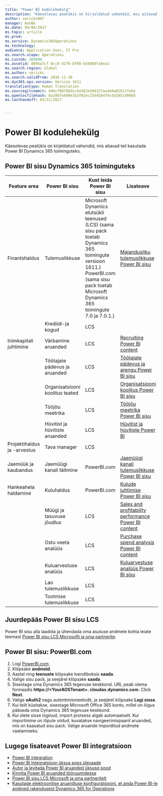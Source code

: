```yaml
---
title: "Power BI kodulehekülg"
description: "Käesolevas peatükis on kirjeldatud vahendid, mis aitavad teil kasutada Power BI Dynamics 365 toiminguteks."
author: sericks007
manager: AnnBe
ms.date: 04/04/2017
ms.topic: article
ms.prod: 
ms.service: Dynamics365Operations
ms.technology: 
audience: Application User, IT Pro
ms.search.scope: Operations
ms.custom: 265694
ms.assetid: 0095a7cf-8cc9-41f6-bf00-b59868fa6ea2
ms.search.region: Global
ms.author: sericks
ms.search.validFrom: 2016-11-30
ms.dyn365.ops.version: Version 1611
translationtype: Human Translation
ms.sourcegitcommit: 4d6cf88788dcc5e982e509137aa444a020137a5e
ms.openlocfilehash: 6a200fe499e1b3f02ec2564584f0cda2951d0668
ms.lasthandoff: 03/31/2017


---
```


# <a name="power-bi-home-page"></a>Power BI kodulehekülg

Käesolevas peatükis on kirjeldatud vahendid, mis aitavad teil kasutada Power BI Dynamics 365 toiminguteks.

<a name="power-bi-content-for-dynamics-365-for-operations"></a>Power BI sisu Dynamics 365 toiminguteks
------------------------------------------------

| **Feature area**                  | **Power BI sisu**                          | **Kust leida Power BI sisu**                                                                                                                                                                                         | **Lisateave**                                                                                                                                                               |
|-----------------------------------|-----------------------------------------------|--------------------------------------------------------------------------------------------------------------------------------------------------------------------------------------------------------------------------------|------------------------------------------------------------------------------------------------------------------------------------------------------------------------------|
| Finantshaldus              | Tulemuslikkuse                         | Microsoft Dynamics elutsükli teenused (LCS) (sama sisu pack toetab Dynamics 365 toimingute versioon 1611.) PowerBI.com (sama sisu pack toetab Microsoft Dynamics 365 toimingute 7.0 ja 7.0.1.) | [Majandusliku tulemuslikkuse Power BI sisu](financial-performance-power-bi-content-pack.md)                                               |
|                                   | Krediidi-ja kogud             | LCS                                                                                                                                                                                                                            |                                                                                                                                                                              |
| Inimkapitali juhtimine          | Värbamine aruanded                            | LCS                                                                                                                                                                                                                            | [Recruiting Power BI content](recruiting-analysis-power-bi-content-pack.md)                                                       |
|                                   | Töötajate pädevus ja aruanded | LCS                                                                                                                                                                                                                            | [Töötajate pädevus ja arengu Power BI sisu](employee-competencies-and-development-analysis-power-bi-content-pack.md) |
|                                   | Organisatsiooni koolitus teated               | LCS                                                                                                                                                                                                                            | [Organisatsiooni koolitus Power BI sisu](organizational-training-analysis-power-bi-content-pack.md)                             |
|                                   | Tööjõu meetrika                             | LCS                                                                                                                                                                                                                            | [Tööjõu meetrika Power BI sisu](workforce-analysis-power-bi-content-pack.md)                                                 |
|                                   | Hüvitist ja hüvitiste aruanded             | LCS                                                                                                                                                                                                                            | [Hüvitist ja hüvitiste Power BI](compensation-and-benefits-analysis-power-bi-content-pack.md)                         |
| Projektihaldus ja -arvestus | Tava manager                              | LCS                                                                                                                                                                                                                            |                                                                                                                                                                              |
| Jaemüük ja kaubandus               | Jaemüügi kanali täitmine                    | PowerBI.com                                                                                                                                                                                                                    | [Jaemüügi kanali tulemuslikkuse Power BI sisu](retail-channel-performance-dashboard-power-bi-data.md)                 |
| Hankeahela haldamine           | Kuluhaldus                               | PowerBI.com                                                                                                                                                                                                                    |  [Kulude juhtimise Power BI sisu](cost-management-content-pack.md)                                                          |
|                                   | Müügi ja tasuvuse jõudlus           | LCS                                                                                                                                                                                                                            | [Sales and profitability performance Power BI content](sales-profitability-performance-content-pack.md)          |
|                                   | Ostu veeta analüüs                       | LCS                                                                                                                                                                                                                            | [Purchase spend analysis Power BI content](purchase-content-pack-for-power-bi.md)                                                 |
|                                   | Kuluarvestuse analüüs                      | LCS                                                                                                                                                                                                                            | [Kuluarvestuse analüüs Power BI sisu](cost-accounting-analysis-content-pack.md)                                         |
|                                   | Lao tulemuslikkuse                         | LCS                                                                                                                                                                                                                            |                                                                                                                                                                              |
|                                   | Tootmise tulemuslikkuse                        | LCS                                                                                                                                                                                                                            |                                                                                                                                                                              |

## <a name="access-power-bi-content-from-lcs"></a>Juurdepääs Power BI sisu LCS
Power BI sisu alla laadida ja ühendada oma asutuse andmete kohta leiate teemast [Power BI sisu LCS Microsofti ja oma partnerite](power-bi-content-microsoft-partners.md).

## <a name="access-power-bi-content-from-powerbicom"></a>Power BI sisu: PowerBI.com
1.  Logi [PowerBI.com](https://www.powerbi.com/).
2.  Klõpsake **andmeid**.
3.  Aastal ning **teenuste** klõpsake loendiboksis **saada**.
4.  Valige sisu pack, ja seejärel klõpsake **saada**.
5.  Sisestage oma Dynamics 365 tegevuse keskkond. URL peab olema formaadis **https://&lt;YourAOSTenant&gt;. cloudax.dynamics.com**. Click **Next**.
6.  Valige **oAuth2** nagu autentimismeetodit, ja seejärel klõpsake **Logi sisse**.
7.  Kui teilt küsitakse, sisestage Microsoft Office 365 konto, millel on õigus pääseda oma Dynamics 365 tegevuse keskkond.
8.  Kui olete sisse loginud, import protsess algab automaatselt. Kui importimine on lõpule viidud, kuvatakse navigeerimispaanil aruanded, mis on kaasatud sisu pack. Valige aruande imporditud andmete vaatamiseks.

## <a name="learn-more-about-the-power-bi-integration"></a>Lugege lisateavet Power BI integratsioon
-   [Power BI integration](power-bi-integration.md)
-   [Power BI Integratsioon üksus poes ülevaade](power-bi-integration-entity-store.md)
-   [Autor ja levitada Power BI aruanded üksuse pood](author-distribute-power-bi-reports.md)
-   [Kinnita Power BI aruanded tööruumidesse](pin-power-bi-reports.md)
-   [Power BI sisu LCS Microsoft ja oma partneritelt](power-bi-content-microsoft-partners.md)
-   [Kasutage elektroonilise aruandluse konfiguratsiooni, et anda Power BI-le andmed rakendusest Dynamics 365 for Operations](general-electronic-reporting-report-configuration-get-data-powerbi.md)





